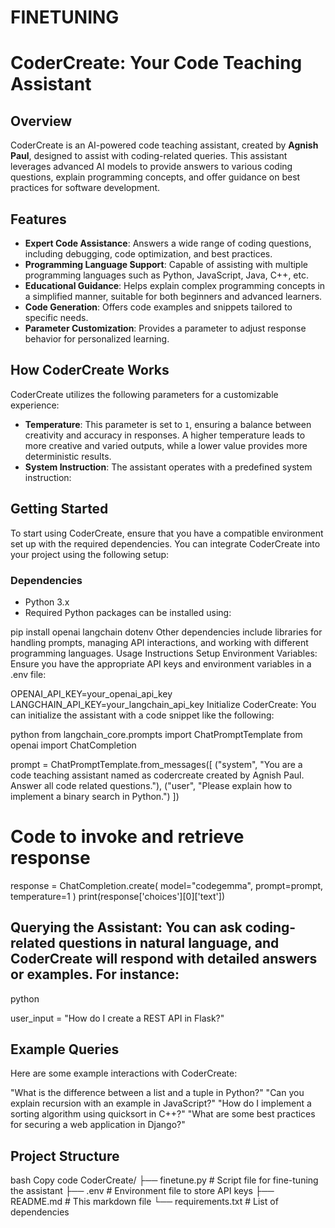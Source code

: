 # FINETUNING

# CoderCreate: Your Code Teaching Assistant

## Overview
CoderCreate is an AI-powered code teaching assistant, created by **Agnish Paul**, designed to assist with coding-related queries. This assistant leverages advanced AI models to provide answers to various coding questions, explain programming concepts, and offer guidance on best practices for software development.

## Features
- **Expert Code Assistance**: Answers a wide range of coding questions, including debugging, code optimization, and best practices.
- **Programming Language Support**: Capable of assisting with multiple programming languages such as Python, JavaScript, Java, C++, etc.
- **Educational Guidance**: Helps explain complex programming concepts in a simplified manner, suitable for both beginners and advanced learners.
- **Code Generation**: Offers code examples and snippets tailored to specific needs.
- **Parameter Customization**: Provides a parameter to adjust response behavior for personalized learning.

## How CoderCreate Works
CoderCreate utilizes the following parameters for a customizable experience:
- **Temperature**: This parameter is set to `1`, ensuring a balance between creativity and accuracy in responses. A higher temperature leads to more creative and varied outputs, while a lower value provides more deterministic results.
- **System Instruction**: The assistant operates with a predefined system instruction:
  

## Getting Started
To start using CoderCreate, ensure that you have a compatible environment set up with the required dependencies. You can integrate CoderCreate into your project using the following setup:

### Dependencies
- Python 3.x
- Required Python packages can be installed using:

pip install openai langchain dotenv
Other dependencies include libraries for handling prompts, managing API interactions, and working with different programming languages.
Usage Instructions
Setup Environment Variables: Ensure you have the appropriate API keys and environment variables in a .env file:

OPENAI_API_KEY=your_openai_api_key
LANGCHAIN_API_KEY=your_langchain_api_key
Initialize CoderCreate: You can initialize the assistant with a code snippet like the following:

python
from langchain_core.prompts import ChatPromptTemplate
from openai import ChatCompletion

prompt = ChatPromptTemplate.from_messages([
    ("system", "You are a code teaching assistant named as codercreate created by Agnish Paul. Answer all code related questions."),
    ("user", "Please explain how to implement a binary search in Python.")
])

# Code to invoke and retrieve response
response = ChatCompletion.create(
    model="codegemma",
    prompt=prompt,
    temperature=1
)
print(response['choices'][0]['text'])
## Querying the Assistant: You can ask coding-related questions in natural language, and CoderCreate will respond with detailed answers or examples. For instance:

python

user_input = "How do I create a REST API in Flask?"

## Example Queries
Here are some example interactions with CoderCreate:

"What is the difference between a list and a tuple in Python?"
"Can you explain recursion with an example in JavaScript?"
"How do I implement a sorting algorithm using quicksort in C++?"
"What are some best practices for securing a web application in Django?"
## Project Structure
bash
Copy code
CoderCreate/
├── finetune.py                  # Script file for fine-tuning the assistant
├── .env                         # Environment file to store API keys
├── README.md                    # This markdown file
└── requirements.txt             # List of dependencies
